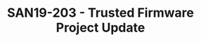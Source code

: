 ---
categories:
- san19
description: Hosted by the Board chairs for the Trusted Firmware community project,
  this will be an update of development progress for Trusted Firmware M and Trusted
  Firmware A.<br><br>
image:
  featured: 'true'
  path: /assets/images/featured-images/san19/SAN19-203.png
session_attendee_num: '37'
session_id: SAN19-203
session_room: Sunset 3 (Session 3)
session_slot:
  end_time: '2019-09-24 15:50:00'
  start_time: '2019-09-24 15:00:00'
session_speakers:
- speaker_bio: Generalist, glue, and operational interface.
  speaker_company: Linaro
  speaker_image: /assets/images/speakers/san19/bill-fletcher.jpg
  speaker_location: UK
  speaker_name: Bill Fletcher
  speaker_position: Field Engineering
  speaker_url: ''
  speaker_username: billfletcher2
- speaker_bio: Director of Open Source Software responsible for Open Source Firmware
    (Trusted Firmware, UEFI, SCP), Linux Kernel and KVM.
  speaker_company: Arm
  speaker_image: /assets/images/speakers/san19/matteo-carlini.jpg
  speaker_location: matteo.carlini@arm.com
  speaker_name: Matteo Carlini
  speaker_position: Director of Software Technology Management
  speaker_url: https://www.linkedin.com/in/matteo-carlini-3448a74/
  speaker_username: matteo.carlini
session_track: Security
tag: session
tags:
- Machine Learning/AI
- ' IoT and Embedded'
- ' Industrial'
- ' Open Source Development'
title: SAN19-203 - Trusted Firmware Project Update
---